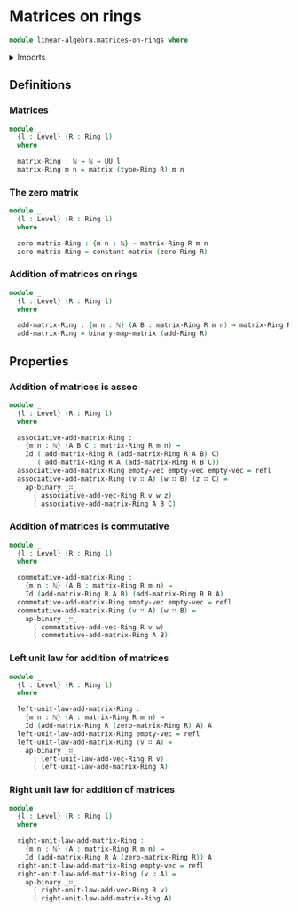 # Matrices on rings

```agda
module linear-algebra.matrices-on-rings where
```

<details><summary>Imports</summary>

```agda
open import elementary-number-theory.natural-numbers

open import foundation.identity-types
open import foundation.universe-levels

open import linear-algebra.constant-matrices
open import linear-algebra.functoriality-matrices
open import linear-algebra.matrices
open import linear-algebra.vectors
open import linear-algebra.vectors-on-rings

open import ring-theory.rings
```

</details>

## Definitions

### Matrices

```agda
module _
  {l : Level} (R : Ring l)
  where

  matrix-Ring : ℕ → ℕ → UU l
  matrix-Ring m n = matrix (type-Ring R) m n
```

### The zero matrix

```agda
module _
  {l : Level} (R : Ring l)
  where

  zero-matrix-Ring : {m n : ℕ} → matrix-Ring R m n
  zero-matrix-Ring = constant-matrix (zero-Ring R)
```

### Addition of matrices on rings

```agda
module _
  {l : Level} (R : Ring l)
  where

  add-matrix-Ring : {m n : ℕ} (A B : matrix-Ring R m n) → matrix-Ring R m n
  add-matrix-Ring = binary-map-matrix (add-Ring R)
```

## Properties

### Addition of matrices is assoc

```agda
module _
  {l : Level} (R : Ring l)
  where

  associative-add-matrix-Ring :
    {m n : ℕ} (A B C : matrix-Ring R m n) →
    Id ( add-matrix-Ring R (add-matrix-Ring R A B) C)
       ( add-matrix-Ring R A (add-matrix-Ring R B C))
  associative-add-matrix-Ring empty-vec empty-vec empty-vec = refl
  associative-add-matrix-Ring (v ∷ A) (w ∷ B) (z ∷ C) =
    ap-binary _∷_
      ( associative-add-vec-Ring R v w z)
      ( associative-add-matrix-Ring A B C)
```

### Addition of matrices is commutative

```agda
module _
  {l : Level} (R : Ring l)
  where

  commutative-add-matrix-Ring :
    {m n : ℕ} (A B : matrix-Ring R m n) →
    Id (add-matrix-Ring R A B) (add-matrix-Ring R B A)
  commutative-add-matrix-Ring empty-vec empty-vec = refl
  commutative-add-matrix-Ring (v ∷ A) (w ∷ B) =
    ap-binary _∷_
      ( commutative-add-vec-Ring R v w)
      ( commutative-add-matrix-Ring A B)
```

### Left unit law for addition of matrices

```agda
module _
  {l : Level} (R : Ring l)
  where

  left-unit-law-add-matrix-Ring :
    {m n : ℕ} (A : matrix-Ring R m n) →
    Id (add-matrix-Ring R (zero-matrix-Ring R) A) A
  left-unit-law-add-matrix-Ring empty-vec = refl
  left-unit-law-add-matrix-Ring (v ∷ A) =
    ap-binary _∷_
      ( left-unit-law-add-vec-Ring R v)
      ( left-unit-law-add-matrix-Ring A)
```

### Right unit law for addition of matrices

```agda
module _
  {l : Level} (R : Ring l)
  where

  right-unit-law-add-matrix-Ring :
    {m n : ℕ} (A : matrix-Ring R m n) →
    Id (add-matrix-Ring R A (zero-matrix-Ring R)) A
  right-unit-law-add-matrix-Ring empty-vec = refl
  right-unit-law-add-matrix-Ring (v ∷ A) =
    ap-binary _∷_
      ( right-unit-law-add-vec-Ring R v)
      ( right-unit-law-add-matrix-Ring A)
```
